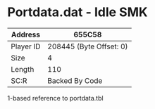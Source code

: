 
#  Portdata.dat - Idle SMK
Address   | 655C58
----------|-------------
Player ID | 208445 (Byte Offset: 0)
Size 	  | 4
Length 	  | 110
SC:R      | Backed By Code

1-based reference to portdata.tbl
